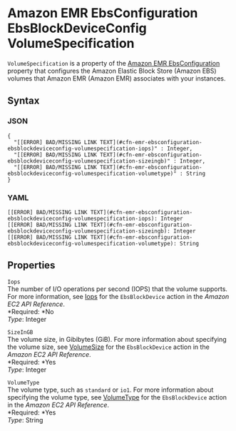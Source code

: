 # Amazon EMR EbsConfiguration EbsBlockDeviceConfig VolumeSpecification<a name="aws-properties-emr-ebsconfiguration-ebsblockdeviceconfig-volumespecification"></a>

`VolumeSpecification` is a property of the [Amazon EMR EbsConfiguration](aws-properties-emr-ebsconfiguration.md) property that configures the Amazon Elastic Block Store \(Amazon EBS\) volumes that Amazon EMR \(Amazon EMR\) associates with your instances\.

## Syntax<a name="w3ab2c21c14d962b5"></a>

### JSON<a name="aws-properties-emr-ebsconfiguration-ebsblockdeviceconfig-volumespecification-syntax.json"></a>

```
{
  "[[ERROR] BAD/MISSING LINK TEXT](#cfn-emr-ebsconfiguration-ebsblockdeviceconfig-volumespecification-iops)" : Integer,
  "[[ERROR] BAD/MISSING LINK TEXT](#cfn-emr-ebsconfiguration-ebsblockdeviceconfig-volumespecification-sizeingb)" : Integer,
  "[[ERROR] BAD/MISSING LINK TEXT](#cfn-emr-ebsconfiguration-ebsblockdeviceconfig-volumespecification-volumetype)" : String
}
```

### YAML<a name="aws-properties-emr-ebsconfiguration-ebsblockdeviceconfig-volumespecification-syntax.yaml"></a>

```
[[ERROR] BAD/MISSING LINK TEXT](#cfn-emr-ebsconfiguration-ebsblockdeviceconfig-volumespecification-iops): Integer
[[ERROR] BAD/MISSING LINK TEXT](#cfn-emr-ebsconfiguration-ebsblockdeviceconfig-volumespecification-sizeingb): Integer
[[ERROR] BAD/MISSING LINK TEXT](#cfn-emr-ebsconfiguration-ebsblockdeviceconfig-volumespecification-volumetype): String
```

## Properties<a name="w3ab2c21c14d962b7"></a>

`Iops`  
The number of I/O operations per second \(IOPS\) that the volume supports\. For more information, see [Iops](http://docs.aws.amazon.com/AWSEC2/latest/APIReference/API_EbsBlockDevice.html) for the `EbsBlockDevice` action in the *Amazon EC2 API Reference*\.  
*Required: *No  
*Type*: Integer

`SizeInGB`  
The volume size, in Gibibytes \(GiB\)\. For more information about specifying the volume size, see [VolumeSize](http://docs.aws.amazon.com/AWSEC2/latest/APIReference/API_EbsBlockDevice.html) for the `EbsBlockDevice` action in the *Amazon EC2 API Reference*\.  
*Required: *Yes  
*Type*: Integer

`VolumeType`  
The volume type, such as `standard` or `io1`\. For more information about specifying the volume type, see [VolumeType](http://docs.aws.amazon.com/AWSEC2/latest/APIReference/API_EbsBlockDevice.html) for the `EbsBlockDevice` action in the *Amazon EC2 API Reference*\.  
*Required: *Yes  
*Type*: String